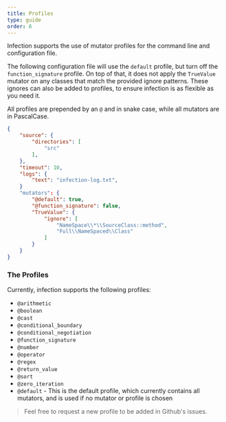 ```yaml
---
title: Profiles
type: guide
order: 6
---
```


Infection supports the use of mutator profiles for the command line and configuration file.

The following configuration file will use the `default` profile, but turn off the `function_signature` profile. 
On top of that, it does not apply the `TrueValue` mutator on any classes that match the provided ignore patterns.
These ignores can also be added to profiles, to ensure infection is as flexible as you need it. 

All profiles are prepended by an `@` and in snake case, while all mutators are in PascalCase. 

``` json
{
    "source": {
        "directories": [
            "src"
        ],
    },
    "timeout": 10,
    "logs": {
        "text": "infection-log.txt",
    }
    "mutators": {
        "@default": true,
        "@function_signature": false,
        "TrueValue": {
            "ignore": [
                "NameSpace\\*\\SourceClass::method",
                "Full\\NameSpaced\\Class"
            ]
        }
    }
}
```

### The Profiles

Currently, infection supports the following profiles:
* `@arithmetic`
* `@boolean`
* `@cast`
* `@conditional_boundary`
* `@conditional_negotiation`
* `@function_signature`
* `@number`
* `@operator`
* `@regex`
* `@return_value`
* `@sort`
* `@zero_iteration`
* `@default` - This is the default profile, which currently contains all mutators, and is used if no mutator or profile is chosen

>Feel free to request a new profile to be added in Github's issues.
